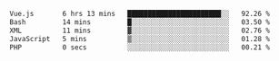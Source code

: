 <!--START_SECTION:waka-->

```txt
Vue.js       6 hrs 13 mins   ███████████████████████░░   92.26 %
Bash         14 mins         █░░░░░░░░░░░░░░░░░░░░░░░░   03.50 %
XML          11 mins         ▓░░░░░░░░░░░░░░░░░░░░░░░░   02.76 %
JavaScript   5 mins          ▒░░░░░░░░░░░░░░░░░░░░░░░░   01.28 %
PHP          0 secs          ░░░░░░░░░░░░░░░░░░░░░░░░░   00.21 %
```

<!--END_SECTION:waka-->
